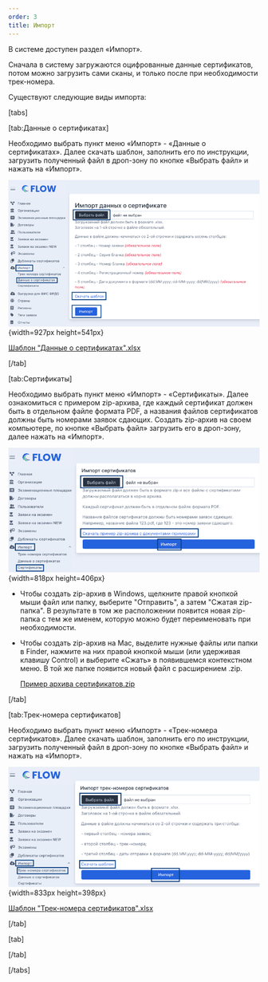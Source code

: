 ```yaml
---
order: 3
title: Импорт
---
```


В системе доступен раздел «Импорт». 

Сначала в систему загружаются оцифрованные данные сертификатов, потом можно загрузить сами сканы, и только после при необходимости трек-номера.

Существуют следующие виды импорта:

[tabs]

[tab:Данные о сертификатах]

Необходимо выбрать пункт меню «Импорт» - «Данные о сертификатах». Далее скачать шаблон, заполнить его по инструкции, загрузить полученный файл в дроп-зону по кнопке «Выбрать файл» и нажать на «Импорт».

![](./import.png){width=927px height=541px}



[Шаблон "Данные о сертификатах".xlsx](<./Шаблон "Данные о сертификатах".xlsx>)

[/tab]

[tab:Сертификаты]

Необходимо выбрать пункт меню «Импорт» - «Сертификаты». Далее ознакомиться с примером zip-архива, где каждый сертификат должен быть в отдельном файле формата PDF, а названия файлов сертификатов должны быть номерами заявок сдающих. Создать zip-архив на своем компьютере, по кнопке «Выбрать файл» загрузить его в дроп-зону, далее нажать на «Импорт».

![](./import-2.png){width=818px height=406px}

-  Чтобы создать zip-архив в Windows, щелкните правой кнопкой мыши файл или папку, выберите "Отправить", а затем "Сжатая zip-папка". В результате в том же расположении появится новая zip-папка с тем же именем, которую можно будет переименовать при необходимости.

-  Чтобы создать zip-архив на Mac, выделите нужные файлы или папки в Finder, нажмите на них правой кнопкой мыши (или удерживая клавишу Control) и выберите «Сжать» в появившемся контекстном меню. В той же папке появится новый файл с расширением .zip.

   

   [Пример архива сертификатов.zip](<./Пример архива сертификатов.zip>)

[/tab]

[tab:Трек-номера сертификатов]

Необходимо выбрать пункт меню «Импорт» - «Трек-номера сертификатов». Далее скачать шаблон, заполнить его по инструкции, загрузить полученный файл в дроп-зону по кнопке «Выбрать файл» и нажать на «Импорт».

![](./import-3.png){width=833px height=398px}



[Шаблон "Трек-номера сертификатов".xlsx](<./Шаблон "Трек-номера сертификатов".xlsx>)

[/tab]

[tab]



[/tab]

[/tabs]


